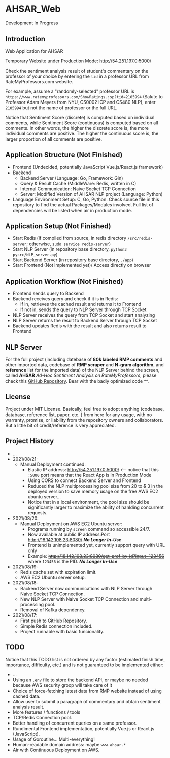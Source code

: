 # AHSAR_Web
Development In Progress

## Introduction
Web Application for AHSAR

Temporary Website under Production Mode: http://54.251.197.0:5000/

Check the sentiment analysis result of student's commentary on the professor of your choice by entering the `tid` in a professor URL from RateMyProfessors.com website. 

For example, assume a "randomly-selected" professor URL is `https://www.ratemyprofessors.com/ShowRatings.jsp?tid=2105994` (Salute to Professor Adam Meyers from NYU, CS0002 ICP and CS480 NLP), enter `2105994` but not the name of professor or the full URL. 

Notice that Sentiment Score (discrete) is computed based on individual comments, while Sentiment Score (continuous) is computed based on all comments.
In other words, the higher the discrete score is, the more individual comments are positive. The higher the continuous score is, the larger proportion of all comments are positive.

## Application Structure (Not Finished)
* Frontend (Undecided, potentially JavaScript Vue.js/React.js framework) 
* Backend
    * Backend Server (Language: Go, Framework: Gin) 
    * Query & Result Cache (MiddleWare: Redis, written in C) 
    * Internal Communication: Naive Socket TCP Connection
    * Server: Modified Version of AHSAR NLP project (Language: Python) 
* Language Environment Setup: C, Go, Python. Check source file in this repository to find the actual Packages/Modules involved. Full list of dependencies will be listed when air in production mode. 

## Application Setup (Not Finished)
* Start Redis (if compiled from source, in redis directory `/src/redis-server`; otherwise, `sudo service redis-server`)
* Start NLP Server (in repository base directory, `python3 pysrc/NLP_server.py`)
* Start Backend Server (in repository base directory, `./app`)
* Start Frontend (Not implemented yet)/ Access directly on browser

## Application Workflow (Not Finished)
* Frontend sends query to Backend
* Backend receives query and check if it is in Redis:
    * If in, retrieves the cached result and returns it to Frontend
    * If not in, sends the query to NLP Server through TCP Socket
* NLP Server receives the query from TCP Socket and start analyzing
* NLP Server returns the result to Backend Server through TCP Socket
* Backend updates Redis with the result and also returns result to Frontend

## NLP Server
For the full project (including datebase of __80k labeled RMP comments__ and other imported data, codebase of __RMP scraper__ and __N-gram algorithm__, and __reference__ list for the imported data) of the NLP Server behind the screen, called __AHSAR__ *Ad-Hoc Sentiment Analysis on RateMyProfessors*, please check this [GitHub Repository](https://github.com/Xinyu-bot/NLP_SentimentAnalysis_RMP). Bear with the badly optimized code ^^. 

## License
Project under MIT License. Basically, feel free to adopt anything (codebase, database, reference list, paper, etc. ) from here for any usage, with no warranty, promise, or liability from the repository owners and collaborators. But a little bit of credit/reference is very appreciated. 

## Project History
*   ...
*   2021/08/21:
    *   Manual Deployment continued: 
        *   Elastic IP address: http://54.251.197.0:5000/ <-- notice that this `:5000` port means that the React App is in Production Mode
        *   Using CORS to connect Backend Server and Frontend
        *   Reduced the NLP multiprocessing pool size from 20 to ~~5~~ 3 in the deployed version to save memory usage on the free AWS EC2 ubuntu server...
        *   Notice that in a local environment, the pool size should be significantly larger to maximize the ability of hanlding concurrent requests. 
*   2021/08/20:
    *   Manual Deployment on AWS EC2 Ubuntu server: 
        *   Programs running by `screen` command so accessible 24/7. 
        *   Now available at public IP address:Port ~~http://18.142.108.23:8080/~~ __*No Longer In-Use*__
        *   Frontend is unimplemented yet, currently support query with URL only
        *   Example: ~~http://18.142.108.23:8080/get_prof_by_id?input=123456~~ where `123456` is the PID. __*No Longer In-Use*__
*   2021/08/19:
    *   Redis cache set with expiration limit. 
    *   AWS EC2 Ubuntu server setup. 
*   2021/08/18:
    *   Backend Server now communications with NLP Server through Naive Socket TCP Connection. 
    *   New NLP Server with Naive Socket TCP Connection and multi-processing pool. 
    *   Removal of Kafka dependency. 
*   2021/08/17: 
    *   First push to GitHub Repository. 
    *   Simple Redis connection included. 
    *   Project runnable with basic funcionality. 

## TODO
Notice that this TODO list is not ordered by any factor (estimated finish time, importance, difficulty, etc.) and is not guaranteed to be implemented either:
*   ...
*   Using an `.env` file to store the backend API, or maybe no needed because AWS security groop will take care of it
*   Choice of force-fetching latest data from RMP website instead of using cached data. 
*   Allow user to submit a paragraph of commentary and obtain sentiment analysis result. 
*   More features / functions / tools
*   TCP/Redis Connection pool. 
*   Better handling of concurrent queries on a same professor. 
*   Rundimental Frontend implementation, potentially Vue.js or React.js (JavaScript). 
*   Usage of Goroutine... Multi-everything! 
*   Human-readable domain address: maybe `www.ahsar.*`
*   Air with Continuous Deployment on AWS. 